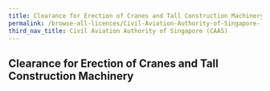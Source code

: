 ```yaml
---
title: Clearance for Erection of Cranes and Tall Construction Machinery
permalink: /browse-all-licences/Civil-Aviation-Authority-of-Singapore-(CAAS)/
third_nav_title: Civil Aviation Authority of Singapore (CAAS)
---
```

## Clearance for Erection of Cranes and Tall Construction Machinery
